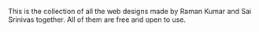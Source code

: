 This is the collection of all the web designs made by Raman Kumar and Sai Srinivas together. All of them are free and open to use.

